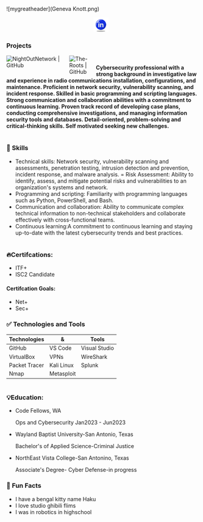 ![mygreatheader](Geneva Knott.png)
<p align="center">
<a href="https://www.linkedin.com/in/genevaknott/" target="_blank" rel="noopener noreferrer"><img height="38" src="icons8-linkedin-circled-64 (1).png"></a>&nbsp;&nbsp;
</p>

### Projects
<a href="https://github.com/NightOwlNetwork/"><img align="left" src="https://img.shields.io/badge/NightOwlNetwork-black" alt="NightOutNetwork | GitHub " width="165px"/></a> 
<a href="https://github.com/THE_ROOTS"><img align="left" src="https://img.shields.io/badge/Roots-black" alt="The-Roots | GitHub" width="70px"/></a> 


#
#### Cybersecurity professional with a strong background in investigative law and experience in radio communications installation, configurations, and maintenance. Proficient in network security, vulnerability scanning, and incident response. Skilled in basic programming and scripting languages. Strong communication and collaboration abilities with a commitment to continuous learning. Proven track record of developing case plans, conducting comprehensive investigations, and managing information security tools and databases. Detail-oriented, problem-solving and critical-thinking skills. Self motivated seeking new challenges. 
# 
### 💎 Skills
- Technical skills: Network security, vulnerability scanning and assessments, penetration testing, intrusion detection and prevention, incident response, and malware analysis.
= Risk Assessment: Ability to identify, assess, and mitigate potential risks and vulnerabilities to an organization's systems and network.
- Programming and scripting: Familiarity with programming languages such as Python, PowerShell, and Bash.
- Communication and collaboration: Ability to communicate complex technical information to non-technical stakeholders and collaborate effectively with cross-functional teams.
- Continuous learning:A commitment to continuous learning and staying up-to-date with the latest cybersecurity trends and best practices.

#

### 🔥Certifcations:
- ITF+
- ISC2 Candidate 
#### Certifcation Goals:
- Net+
- Sec+

### ✅ Technologies and Tools
| Technologies  | & | Tools |
| ------------- |-------------| -----|
| GitHub | VS Code | Visual Studio | 
| VirtualBox | VPNs | WireShark |
| Packet Tracer | Kali Linux | Splunk |
| Nmap | Metasploit | 
#
### <h3>💡Education:</h3>
- Code Fellows, WA
    
    Ops and Cybersecurity Jan2023 - Jun2023
- Wayland Baptist University-San Antonio, Texas
  
   Bachelor's of  Applied Science-Criminal Justice

- NorthEast Vista College-San Antonino, Texas
  
  Associate's Degree- Cyber Defense-in progress

### <h3>🎉 Fun Facts</h3>
- I have a bengal kitty name Haku
- I love studio ghibili flims
- I was in robotics in highschool
